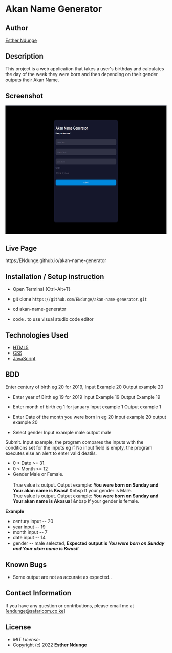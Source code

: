 # Akan Name Generator

## Author

[Esther Ndunge](https://github.com/ENdunge)

## Description

This project is a web application that takes a user's birthday and calculates the day of the week they were born and then depending on their gender outputs their Akan Name.

## Screenshot

<img src="https://raw.githubusercontent.com/ENdunge/akan-name-generator/master/images/capture.png" width="800px" height="400px">

## Live Page

https:/ENdunge.github.io/akan-name-generator

## Installation / Setup instruction

- Open Terminal {Ctrl+Alt+T}

- git clone `https://github.com/ENdunge/akan-name-generator.git`

- cd akan-name-generator

- code . to use visual studio code editor

## Technologies Used

- [HTML5](https://github.com/topics/html5)
- [CSS](https://github.com/topics/css3)
- [JavaScript](https://github.com/topics/javascript)

## BDD

Enter century of birth eg 20 for 2019,
Input Example 20
Output example 20

- Enter year of Birth eg 19 for 2019
  Input Example 19
  Output Example 19

- Enter month of birth eg 1 for january
  Input example 1
  Output example 1

- Enter Date of the month you were born in eg 20
  input example 20
  output example 20

- Select gender
  Input example male
  output male

Submit.
Input example, the program compares the inputs with the conditions set for the inputs eg if No input field is empty, the program executes else an alert to enter valid deatils.

- 0 < Date >= 31.
- 0 < Month >= 12
- Gender Male or Female. <br/>  
  True value is output. Output example: **You were born on Sunday and Your akan name is Kwasi!** &nbsp If your gender is Male.<br/>
  True value is output. Output example: **You were born on Sunday and Your akan name is Akosua!** &nbsp If your gender is female.

**Example**

- century input -- 20
- year input -- 19
- month input -- 7
- date input -- 14
- gender -- male selected,
  **Expected output is _You were born on Sunday and Your akan name is Kwasi!_**

## Known Bugs

- Some output are not as accurate as expected..

## Contact Information

If you have any question or contributions, please email me at [endunge@safaricom.co.ke]

## License

- _MIT License:_
- Copyright (c) 2022 **Esther Ndunge**
